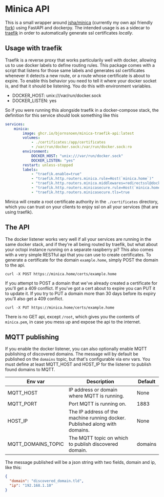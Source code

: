 # Minica API
This is a small wrapper around [jsha/minica](https://github.com/jsha/minica) (currently my own api friendly
[fork](https://github.com/bjornsnoen/minica)) using FastAPI and dockerpy.
The intended usage is as a sidecar to [traefik](https://traefik.io) in order to automatically generate ssl
certificates _locally_.

## Usage with traefik
Traefik is a reverse proxy that works particularily well with docker, allowing us to use docker labels to
define routing rules. This package comes with a script that listens for those same labels and generates
ssl certificates whenever it detects a new route, or a route whose certificate is about to expire.
To enable this behavior you need to tell it where your docker socket is, and that it should be listening.
You do this with environment variables.

* DOCKER_HOST: unix:///var/run/docker.sock
* DOCKER_LISTEN: yes

So if you were running this alongside traefik in a docker-compose stack, the definition for this service
should look something like this

```yml
services:
    minica:
        image: ghcr.io/bjornsnoen/minica-traefik-api:latest
        volumes:
            - ./certificates:/app/certificates
            - /var/run/docker.sock:/var/run/docker.sock:ro
        environment:
            DOCKER_HOST: "unix:///var/run/docker.sock"
            DOCKER_LISTEN: "yes"
        restart: unless-stopped
        labels:
            - "traefik.enable=true"
            - "traefik.http.routers.minica.rule=Host(`minica.home`)"
            - "traefik.http.routers.minica.middlewares=redirectssl@docker"
            - "traefik.http.routers.minicasecure.rule=Host(`minica.home`)"
            - "traefik.http.routers.minicasecure.tls=true
```

Minica will create a root certificate authority in the `./certificates` directory, which you can trust
on your clients to enjoy ssl on all your services (that are using traefik).

## The API
The docker listener works very well if all your services are running in the same docker stack, and if
they're all being routed by traefik, but what about your octopi instance running on a separate raspberry
pi? This also comes with a very simple RESTful api that you can use to create certificates.
To generate a certificate for the domain `example.home`, simply POST the domain to the api.
    
`curl -X POST https://minica.home/certs/example.home`

If you attempt to POST a domain that we've already created a certificate for you'll get a 409 conflict.
If you've got a cert about to expire you can PUT it to update it. If you try to PUT a domain more than
30 days before its expiry you'll also get a 409 conflict.

`curl -X PUT https://minica.home/certs/example.home`

There is no GET api, except `/root`, which gives you the contents of `minica.pem`, in case you mess
up and expose the api to the internet.

## MQTT publishing
If you enable the docker listener, you can also optionally enable MQTT publishing of discovered domains.
The message will by default be published on the `domains` topic, but that's configurable via env vars.
You must define at least MQTT_HOST and HOST_IP for the listener to publish found domains to MQTT.

| Env var            | Description                                                                 | Default |
|--------------------|-----------------------------------------------------------------------------|---------|
| MQTT_HOST          | IP address or domain where MQTT is running.                                 | None    |
| MQTT_PORT          | Port MQTT is running on.                                                    | 1883    |
| HOST_IP            | The IP address of the machine running docker. Published along with domains. | None    |
| MQTT_DOMAINS_TOPIC | The MQTT topic on which to publish discovered domain.                       | domains |

The message published will be a json string with two fields, domain and ip, like this:
```json
{
  "domain": "discovered_domain.tld",
  "ip": "192.168.1.10"
}
```